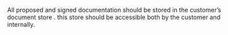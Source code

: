 All proposed and signed documentation should be stored in the customer’s document store . this store should be accessible both by the customer and internally. 